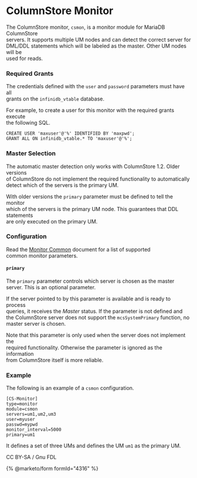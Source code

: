 # ColumnStore Monitor

The ColumnStore monitor, `csmon`, is a monitor module for MariaDB ColumnStore\
servers. It supports multiple UM nodes and can detect the correct server for\
DML/DDL statements which will be labeled as the master. Other UM nodes will be\
used for reads.

### Required Grants

The credentials defined with the `user` and `password` parameters must have all\
grants on the `infinidb_vtable` database.

For example, to create a user for this monitor with the required grants execute\
the following SQL.

```
CREATE USER 'maxuser'@'%' IDENTIFIED BY 'maxpwd';
GRANT ALL ON infinidb_vtable.* TO 'maxuser'@'%';
```

### Master Selection

The automatic master detection only works with ColumnStore 1.2. Older versions\
of ColumnStore do not implement the required functionality to automatically\
detect which of the servers is the primary UM.

With older versions the `primary` parameter must be defined to tell the monitor\
which of the servers is the primary UM node. This guarantees that DDL statements\
are only executed on the primary UM.

### Configuration

Read the [Monitor Common](mariadb-maxscale-23-common-monitor-parameters.md) document for a list of supported\
common monitor parameters.

#### `primary`

The `primary` parameter controls which server is chosen as the master\
server. This is an optional parameter.

If the server pointed to by this parameter is available and is ready to process\
queries, it receives the _Master_ status. If the parameter is not defined and\
the ColumnStore server does not support the `mcsSystemPrimary` function, no\
master server is chosen.

Note that this parameter is only used when the server does not implement the\
required functionality. Otherwise the parameter is ignored as the information\
from ColumnStore itself is more reliable.

### Example

The following is an example of a `csmon` configuration.

```
[CS-Monitor]
type=monitor
module=csmon
servers=um1,um2,um3
user=myuser
passwd=mypwd
monitor_interval=5000
primary=um1
```

It defines a set of three UMs and defines the UM `um1` as the primary UM.

CC BY-SA / Gnu FDL

{% @marketo/form formId="4316" %}
